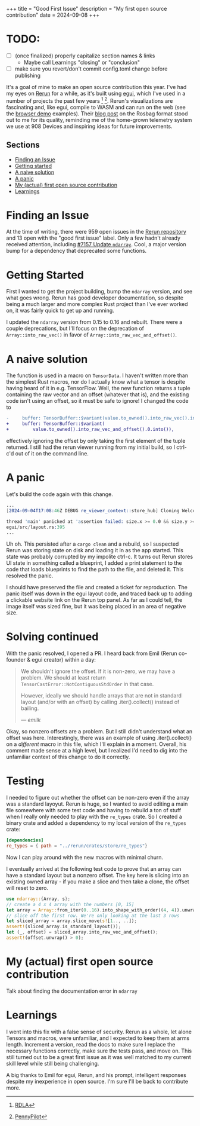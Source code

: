 +++
title = "Good First Issue"
description = "My first open source contribution"
date = 2024-09-08
+++

# TODO:
- [ ] (once finalized) properly capitalize section names & links
    - Maybe call Learnings "closing" or "conclusion"
- [ ] make sure you revert/don't commit config.toml change before publishing

It's a goal of mine to make an open source contribution this year. I've had my eyes on [Rerun](https://rerun.io/) for a while, as it's built using [egui](https://github.com/emilk/egui/), which I've used in a number of projects the past few years [^1] [^2]. Rerun's visualizations are fascinating and, like egui, compile to WASM and can run on the web (see the [browser demo](https://rerun.io/viewer) examples). Their [blog post](https://rerun.io/blog/rosbag) on the Rosbag format stood out to me for its quality, reminding me of the home-grown telemetry system we use at 908 Devices and inspiring ideas for future improvements.

## Sections
- [Finding an Issue](#finding-an-issue)
- [Getting started](#getting-started)
- [A naive solution](#a-naive-solution)
- [A panic](#a-panic)
- [My (actual) first open source contribution](#my-actual-first-open-source-contribution)
- [Learnings](#learnings)

# Finding an Issue
At the time of writing, there were 959 open issues in the [Rerun repository](https://github.com/rerun-io/rerun) and 13 open with the "good first issue" label. Only a few hadn't already received attention, including [#7157 Update `ndarray`](https://github.com/rerun-io/rerun/issues/7157). Cool, a major version bump for a dependency that deprecated some functions.

 <!-- This certainly won't require me to refactor macros on a tensor data structure ☺️. -->

# Getting Started
First I wanted to get the project building, bump the `ndarray` version, and see what goes wrong. Rerun has good developer documentation, so despite being a much larger and more complex Rust project than I've ever worked on, it was fairly quick to get up and running.

I updated the `ndarray` version from 0.15 to 0.16 and rebuilt. There were a couple deprecations, but I'll focus on the deprecation of `Array::into_raw_vec()` in favor of `Array::into_raw_vec_and_offset()`.

# A naive solution
The function is used in a macro on `TensorData`. I haven't written more than the simplest Rust macros, nor do I actually know what a tensor is despite having heard of it in e.g. TensorFlow. Well, the new function returns a tuple containing the raw vector and an offset (whatever that is), and the existing code isn't using an offset, so it must be safe to ignore! I changed the code to
```diff
-     buffer: TensorBuffer::$variant(value.to_owned().into_raw_vec().into()),
+     buffer: TensorBuffer::$variant(
+         value.to_owned().into_raw_vec_and_offset().0.into()),
```
effectively ignoring the offset by only taking the first element of the tuple returned. I still had the rerun viewer running from my initial build, so I ctrl-c'd out of it on the command line.

# A panic

Let's build the code again with this change. 

```s
...
[2024-09-04T17:08:46Z DEBUG re_viewer_context::store_hub] Cloning Welcome screen as f1690a39-5c05-430e-a022-976e2a49fa9c the active blueprint for Welcome screen to Welcome screen

thread 'main' panicked at 'assertion failed: size.x >= 0.0 && size.y >= 0.0'
egui/src/layout.rs:395
...
```
Uh oh. This persisted after a `cargo clean` and a rebuild, so I suspected Rerun was storing state on disk and loading it in as the app started. This state was probably corrupted by my impolite ctrl-c. It turns out Rerun stores UI state in something called a blueprint, I added a print statement to the code that loads blueprints to find the path to the file, and deleted it. This resolved the panic. 

I should have preserved the file and created a ticket for reproduction. The panic itself was down in the egui layout code, and traced back up to adding a clickable website link on the Rerun top panel. As far as I could tell, the image itself was sized fine, but it was being placed in an area of negative size.

# Solving continued
With the panic resolved, I opened a PR. I heard back from Emil (Rerun co-founder & egui creator) within a day:

> We shouldn't ignore the offset. If it is non-zero, we may have a problem.
> We should at least return `TensorCastError::NotContiguousStdOrder` in that case.
>
> However, ideally we should handle arrays that are not in standard layout (and/or with an offset) by calling .iter().collect() instead of bailing.
>
> — <cite>emilk</cite>

Okay, so nonzero offsets are a problem. But I still didn't understand what an offset was here. Interestingly, there was an example of using .iter().collect() on a _different_ macro in this file, which I'll explain in a moment. Overall, his comment made sense at a high level, but I realized I'd need to dig into the unfamiliar context of this change to do it correctly.


# Testing
I needed to figure out whether the offset can be non-zero even if the array was a standard layoyut. Rerun is huge, so I wanted to avoid editing a main file somewhere with some test code and having to rebuild a ton of stuff when I really only needed to play with the `re_types` crate. So I created a binary crate and added a dependency to my local version of the `re_types` crate:
```toml
[dependencies]
re_types = { path = "../rerun/crates/store/re_types"}
```
Now I can play around with the new macros with minimal churn.

I eventually arrived at the following test code to prove that an array can have a standard layout but a nonzero offset. The key here is slicing into an existing owned array - if you make a slice and then take a clone, the offset will reset to zero.
```rust
use ndarray::{Array, s};
// create a 4 x 4 array with the numbers [0, 15]
let array = Array::from_iter(0..16).into_shape_with_order((4, 4)).unwrap();
// slice off the first row. We're only looking at the last 3 rows
let sliced_array = array.slice_move(s![1.., ..]);
assert!(sliced_array.is_standard_layout());
let (_, offset) = sliced_array.into_raw_vec_and_offset();
assert!(offset.unwrap() > 0);
```

# My (actual) first open source contribution

Talk about finding the documentation error in `ndarray`

# Learnings

I went into this fix with a false sense of security. Rerun as a whole, let alone Tensors and macros, were unfamiliar, and I expected to keep them at arms length. Increment a version, read the docs to make sure I replace the necessary functions correctly, make sure the tests pass, and move on. This still turned out to be a great first issue as it was well matched to my current skill level while still being challenging.

A big thanks to Emil for egui, Rerun, and his prompt, intelligent responses despite my inexperience in open source. I'm sure I'll be back to contribute more.


[^1]: [RDLA](https://github.com/benliepert/RDLA)
[^2]: [PennyPilot](https://github.com/benliepert/PennyPilot)